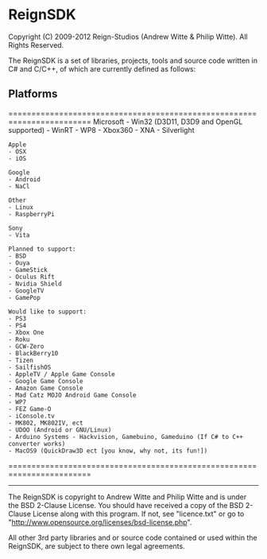 ReignSDK
========

Copyright (C) 2009-2012 Reign-Studios (Andrew Witte & Philip Witte).
All Rights Reserved.

The ReignSDK is a set of libraries, projects, tools and source code written in C# and C/C++, of which are currently defined as follows:

Platforms
--------
========================================================================
    Microsoft
    - Win32 (D3D11, D3D9 and OpenGL supported)
    - WinRT
    - WP8
    - Xbox360
    - XNA
    - Silverlight

    Apple
    - OSX
    - iOS

    Google
    - Android
    - NaCl

    Other
    - Linux
    - RaspberryPi

    Sony
    - Vita

    Planned to support:
    - BSD
    - Ouya
    - GameStick
    - Oculus Rift
    - Nvidia Shield
    - GoogleTV
    - GamePop

    Would like to support:
    - PS3
    - PS4
    - Xbox One
    - Roku
    - GCW-Zero
    - BlackBerry10
    - Tizen
    - SailfishOS
    - AppleTV / Apple Game Console
    - Google Game Console
    - Amazon Game Console
    - Mad Catz MOJO Android Game Console
    - WP7
    - FEZ Game-O
    - iConsole.tv
    - MK802, MK802IV, ect
    - UDOO (Android or GNU/Linux)
    - Arduino Systems - Hackvision, Gamebuino, Gameduino (If C# to C++ converter works)
    - MacOS9 (QuickDraw3D ect [you know, why not, its fun!])
========================================================================

------------------------------------------------------------

The ReignSDK is copyright to Andrew Witte and Philip Witte and is under the BSD 2-Clause License.
You should have received a copy of the BSD 2-Clause License along with this program.
If not, see "licence.txt" or go to "http://www.opensource.org/licenses/bsd-license.php".

All other 3rd party libraries and or source code contained or used within the ReignSDK, are subject to there own legal agreements.
